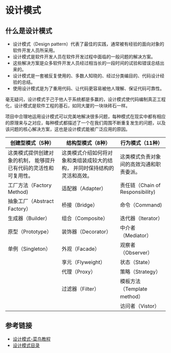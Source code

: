 # 设计模式

## 什么是设计模式

- 设计模式（Design pattern）代表了最佳的实践，通常被有经验的面向对象的软件开发人员所采用。
- 设计模式是软件开发人员在软件开发过程中面临的一般问题的解决方案。
- 这些解决方案是众多软件开发人员经过相当长的一段时间的试验和错误总结出来的。
- 设计模式是一套被反复使用的、多数人知晓的、经过分类编目的、代码设计经验的总结。
- 使用设计模式是为了重用代码、让代码更容易被他人理解、保证代码可靠性。

毫无疑问，设计模式于己于他人于系统都是多赢的，设计模式使代码编制真正工程化，设计模式是软件工程的基石，如同大厦的一块块砖石一样。

项目中合理地运用设计模式可以完美地解决很多问题，每种模式在现实中都有相应的原理来与之对应，每种模式都描述了一个在我们周围不断重复发生的问题，以及该问题的核心解决方案，这也是设计模式能被广泛应用的原因。

| 创建型模式（5种）                         | 结构型模式（8种）                             | 行为模式（11种）                    |
|-----------------------------------|---------------------------------------|------------------------------|
| 这类模式提供创建对象的机制， 能够提升已有代码的灵活性和可复用性。 | 这类模式介绍如何将对象和类组装成较大的结构， 并同时保持结构的灵活和高效。 | 这类模式负责对象间的高效沟通和职责委派。         |
| 工厂方法（Factory Method)              | 适配器（Adapter）                          | 责任链（Chain of Responsibility) |
| 抽象工厂（Abstract Factory）            | 桥接（Bridge）                            | 命令（Command)                  |
| 生成器（Builder）                      | 组合（Composite）                         | 迭代器（Iterator）                |
| 原型（Prototype）                     | 装饰器（Decorator）                        | 中介者（Mediator）                |
| 单例（Singleton）                     | 外观（Facade）                            | 观察者（Observer）                |
|                                   | 享元（Flyweight）                         | 状态（State）                    |
|                                   | 代理（Proxy）                             | 策略（Strategy）                 |
|                                   | 过滤器（Filter）                           | 模板方法（Template method）        |
|                                   |                                       | 访问者（Vistor）                  |

## 参考链接

- [设计模式-菜鸟教程](https://www.runoob.com/design-pattern/design-pattern-intro.html)
- [设计模式目录](https://refactoringguru.cn/design-patterns/catalog)